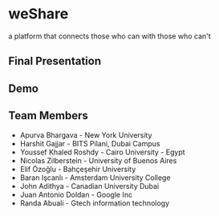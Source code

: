 # weShare
a platform that connects those who can with those who can't

## Final Presentation

## Demo

## Team Members
 - Apurva Bhargava - New York University
 - Harshit Gajjar - BITS Pilani, Dubai Campus
 - Youssef Khaled Roshdy - Cairo University - Egypt
 - Nicolas Zilberstein - University of Buenos Aires
 - Elif Özoğlu - Bahçeşehir University
 - Baran Işcanlı - Amsterdam University College
 - John Adithya - Canadian University Dubai
 - Juan Antonio Doldan - Google Inc
 - Randa Abuali - Gtech information technology
 
